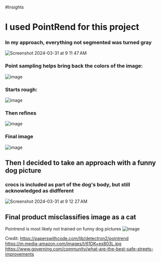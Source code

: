#Insights
# I used PointRend for this project
### In my approach, everything not segmented was turned gray
![Screenshot 2024-03-31 at 9 11 47 AM](https://github.com/AngelicSage/AI/assets/142240060/eb8b85a2-f310-4349-b90e-724724f59704)

### Point sampling helps bring back the colors of the image:
![image](https://github.com/AngelicSage/AI/assets/142240060/5fa2566b-29ec-4c25-b406-937e91253241)

### Starts rough:
![image](https://github.com/AngelicSage/AI/assets/142240060/a1cd6c08-2e7a-4bcf-a6fe-b340e91f9020)

### Then refines
![image](https://github.com/AngelicSage/AI/assets/142240060/c2b2926b-ff38-4ba3-ad54-bb8bc9fd65d2)

### Final image
![image](https://github.com/AngelicSage/AI/assets/142240060/0895a6ee-43c8-40bb-aef8-d393feadd59b)

## Then I decided to take an approach with a funny dog picture
### crocs is included as part of the dog's body, but still acknowledged as didfferent
![Screenshot 2024-03-31 at 9 12 27 AM](https://github.com/AngelicSage/AI/assets/142240060/38ce1f41-59df-4d7b-80d9-f16853c4e3fb)

## Final product misclassifies image as a cat
Pointrend is most likely not trained on funny dog pictures
![image](https://github.com/AngelicSage/AI/assets/142240060/63d51e42-a479-4c03-bc66-652af0b1a178)



Credit:
https://paperswithcode.com/lib/detectron2/pointrend
https://m.media-amazon.com/images/I/61DK+ex803L.jpg 
https://www.governing.com/community/what-are-the-best-safe-streets-improvements 
